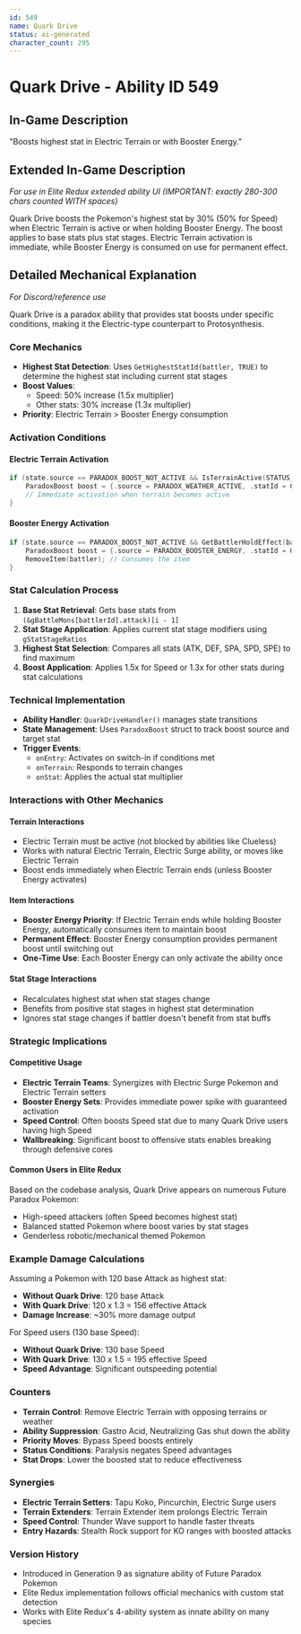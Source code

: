 ```yaml
---
id: 549
name: Quark Drive
status: ai-generated
character_count: 295
---
```


# Quark Drive - Ability ID 549

## In-Game Description
"Boosts highest stat in Electric Terrain or with Booster Energy."

## Extended In-Game Description
*For use in Elite Redux extended ability UI (IMPORTANT: exactly 280-300 chars counted WITH spaces)*

Quark Drive boosts the Pokemon's highest stat by 30% (50% for Speed) when Electric Terrain is active or when holding Booster Energy. The boost applies to base stats plus stat stages. Electric Terrain activation is immediate, while Booster Energy is consumed on use for permanent effect.

## Detailed Mechanical Explanation
*For Discord/reference use*

Quark Drive is a paradox ability that provides stat boosts under specific conditions, making it the Electric-type counterpart to Protosynthesis.

### Core Mechanics
- **Highest Stat Detection**: Uses `GetHighestStatId(battler, TRUE)` to determine the highest stat including current stat stages
- **Boost Values**: 
  - Speed: 50% increase (1.5x multiplier)
  - Other stats: 30% increase (1.3x multiplier)
- **Priority**: Electric Terrain > Booster Energy consumption

### Activation Conditions

#### Electric Terrain Activation
```cpp
if (state.source == PARADOX_BOOST_NOT_ACTIVE && IsTerrainActive(STATUS_FIELD_ELECTRIC_TERRAIN)) {
    ParadoxBoost boost = {.source = PARADOX_WEATHER_ACTIVE, .statId = GetHighestStatId(battler, TRUE)};
    // Immediate activation when terrain becomes active
}
```

#### Booster Energy Activation
```cpp
if (state.source == PARADOX_BOOST_NOT_ACTIVE && GetBattlerHoldEffect(battler, TRUE) == HOLD_EFFECT_BOOSTER_ENERGY) {
    ParadoxBoost boost = {.source = PARADOX_BOOSTER_ENERGY, .statId = GetHighestStatId(battler, TRUE)};
    RemoveItem(battler); // Consumes the item
}
```

### Stat Calculation Process
1. **Base Stat Retrieval**: Gets base stats from `(&gBattleMons[battlerId].attack)[i - 1]`
2. **Stat Stage Application**: Applies current stat stage modifiers using `gStatStageRatios`
3. **Highest Stat Selection**: Compares all stats (ATK, DEF, SPA, SPD, SPE) to find maximum
4. **Boost Application**: Applies 1.5x for Speed or 1.3x for other stats during stat calculations

### Technical Implementation
- **Ability Handler**: `QuarkDriveHandler()` manages state transitions
- **State Management**: Uses `ParadoxBoost` struct to track boost source and target stat
- **Trigger Events**: 
  - `onEntry`: Activates on switch-in if conditions met
  - `onTerrain`: Responds to terrain changes
  - `onStat`: Applies the actual stat multiplier

### Interactions with Other Mechanics

#### Terrain Interactions
- Electric Terrain must be active (not blocked by abilities like Clueless)
- Works with natural Electric Terrain, Electric Surge ability, or moves like Electric Terrain
- Boost ends immediately when Electric Terrain ends (unless Booster Energy activates)

#### Item Interactions
- **Booster Energy Priority**: If Electric Terrain ends while holding Booster Energy, automatically consumes item to maintain boost
- **Permanent Effect**: Booster Energy consumption provides permanent boost until switching out
- **One-Time Use**: Each Booster Energy can only activate the ability once

#### Stat Stage Interactions
- Recalculates highest stat when stat stages change
- Benefits from positive stat stages in highest stat determination
- Ignores stat stage changes if battler doesn't benefit from stat buffs

### Strategic Implications

#### Competitive Usage
- **Electric Terrain Teams**: Synergizes with Electric Surge Pokemon and Electric Terrain setters
- **Booster Energy Sets**: Provides immediate power spike with guaranteed activation
- **Speed Control**: Often boosts Speed stat due to many Quark Drive users having high Speed
- **Wallbreaking**: Significant boost to offensive stats enables breaking through defensive cores

#### Common Users in Elite Redux
Based on the codebase analysis, Quark Drive appears on numerous Future Paradox Pokemon:
- High-speed attackers (often Speed becomes highest stat)
- Balanced statted Pokemon where boost varies by stat stages
- Genderless robotic/mechanical themed Pokemon

### Example Damage Calculations
Assuming a Pokemon with 120 base Attack as highest stat:
- **Without Quark Drive**: 120 base Attack
- **With Quark Drive**: 120 x 1.3 = 156 effective Attack
- **Damage Increase**: ~30% more damage output

For Speed users (130 base Speed):
- **Without Quark Drive**: 130 base Speed  
- **With Quark Drive**: 130 x 1.5 = 195 effective Speed
- **Speed Advantage**: Significant outspeeding potential

### Counters
- **Terrain Control**: Remove Electric Terrain with opposing terrains or weather
- **Ability Suppression**: Gastro Acid, Neutralizing Gas shut down the ability
- **Priority Moves**: Bypass Speed boosts entirely
- **Status Conditions**: Paralysis negates Speed advantages
- **Stat Drops**: Lower the boosted stat to reduce effectiveness

### Synergies
- **Electric Terrain Setters**: Tapu Koko, Pincurchin, Electric Surge users
- **Terrain Extenders**: Terrain Extender item prolongs Electric Terrain
- **Speed Control**: Thunder Wave support to handle faster threats
- **Entry Hazards**: Stealth Rock support for KO ranges with boosted attacks

### Version History
- Introduced in Generation 9 as signature ability of Future Paradox Pokemon
- Elite Redux implementation follows official mechanics with custom stat detection
- Works with Elite Redux's 4-ability system as innate ability on many species